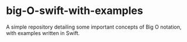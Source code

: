 # big-O-swift-with-examples
A simple repository detailing some important concepts of Big O notation, with examples written in Swift.
